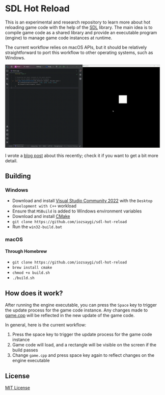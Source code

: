 # SDL Hot Reload

This is an experimental and research repository to learn more about hot reloading game code with the help of
the [SDL](https://www.libsdl.org)
library. The main idea is to compile game code as a shared library and provide an executable program (engine) to manage
game code instances at runtime.

The current workflow relies on macOS APIs, but it should be relatively straightforward to port this workflow to other
operating systems, such as Windows.

![Render call change](https://github.com/iozsaygi/sdl-hot-reload/blob/main/media/render-call-change.gif?raw=true)

I wrote a [blog post](https://iozsaygi.github.io/2025/01/06/hot-reloading-ccpp-code-with-sdl.html) about this recently;
check it if you want to get a bit more detail.

## Building

### Windows

- Download and install [Visual Studio Community 2022](https://visualstudio.microsoft.com/vs/community/) with the
  `Desktop development with C++` workload
- Ensure that `MSBuild` is added to Windows environment variables
- Download and install [CMake](https://cmake.org/)
- `git clone https://github.com/iozsaygi/sdl-hot-reload`
- Run the `win32-build.bat`

### macOS

#### Through Homebrew

- `git clone https://github.com/iozsaygi/sdl-hot-reload`
- `brew install cmake`
- `chmod +x build.sh`
- `./build.sh`

## How does it work?

After running the engine executable, you can press the `Space` key to trigger the update process for the game code
instance. Any changes made to [game.cpp](https://github.com/iozsaygi/sdl-hot-reload/blob/main/game/game.cpp) will be
reflected in the new update of the game code.

In general, here is the current workflow:

1. Press the space key to trigger the update process for the game code instance
2. Game code will load, and a rectangle will be visible on the screen if the build passes
3. Change `game.cpp` and press space key again to reflect changes on the engine executable

## License

[MIT License](https://github.com/iozsaygi/sdl-hot-reload/blob/main/LICENSE)